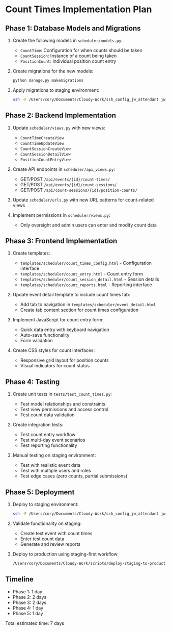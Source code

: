 # Count Times Implementation Plan

## Phase 1: Database Models and Migrations

1. Create the following models in `scheduler/models.py`:
   - `CountTime`: Configuration for when counts should be taken
   - `CountSession`: Instance of a count being taken
   - `PositionCount`: Individual position count entry

2. Create migrations for the new models:
   ```bash
   python manage.py makemigrations
   ```

3. Apply migrations to staging environment:
   ```bash
   ssh -F /Users/cory/Documents/Cloudy-Work/ssh_config_jw_attendant jw-staging "cd /opt/jw-attendant-staging && python manage.py migrate"
   ```

## Phase 2: Backend Implementation

1. Update `scheduler/views.py` with new views:
   - `CountTimeCreateView`
   - `CountTimeUpdateView`
   - `CountSessionCreateView`
   - `CountSessionDetailView`
   - `PositionCountEntryView`

2. Create API endpoints in `scheduler/api_views.py`:
   - GET/POST `/api/events/{id}/count-times/`
   - GET/POST `/api/events/{id}/count-sessions/`
   - GET/POST `/api/count-sessions/{id}/position-counts/`

3. Update `scheduler/urls.py` with new URL patterns for count-related views

4. Implement permissions in `scheduler/views.py`:
   - Only oversight and admin users can enter and modify count data

## Phase 3: Frontend Implementation

1. Create templates:
   - `templates/scheduler/count_times_config.html` - Configuration interface
   - `templates/scheduler/count_entry.html` - Count entry form
   - `templates/scheduler/count_session_detail.html` - Session details
   - `templates/scheduler/count_reports.html` - Reporting interface

2. Update event detail template to include count times tab:
   - Add tab to navigation in `templates/scheduler/event_detail.html`
   - Create tab content section for count times configuration

3. Implement JavaScript for count entry form:
   - Quick data entry with keyboard navigation
   - Auto-save functionality
   - Form validation

4. Create CSS styles for count interfaces:
   - Responsive grid layout for position counts
   - Visual indicators for count status

## Phase 4: Testing

1. Create unit tests in `tests/test_count_times.py`:
   - Test model relationships and constraints
   - Test view permissions and access control
   - Test count data validation

2. Create integration tests:
   - Test count entry workflow
   - Test multi-day event scenarios
   - Test reporting functionality

3. Manual testing on staging environment:
   - Test with realistic event data
   - Test with multiple users and roles
   - Test edge cases (zero counts, partial submissions)

## Phase 5: Deployment

1. Deploy to staging environment:
   ```bash
   ssh -F /Users/cory/Documents/Cloudy-Work/ssh_config_jw_attendant jw-staging "cd /opt/jw-attendant-staging && git pull && python manage.py migrate && python manage.py collectstatic --noinput && systemctl restart jw-attendant-staging"
   ```

2. Validate functionality on staging:
   - Create test event with count times
   - Enter test count data
   - Generate and review reports

3. Deploy to production using staging-first workflow:
   ```bash
   /Users/cory/Documents/Cloudy-Work/scripts/deploy-staging-to-production.sh
   ```

## Timeline

- Phase 1: 1 day
- Phase 2: 2 days
- Phase 3: 2 days
- Phase 4: 1 day
- Phase 5: 1 day

Total estimated time: 7 days
